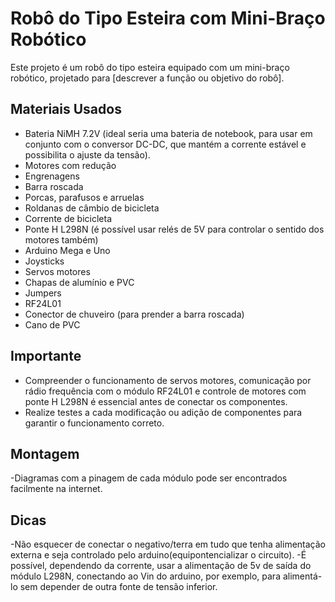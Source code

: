 # Robô do Tipo Esteira com Mini-Braço Robótico

Este projeto é um robô do tipo esteira equipado com um mini-braço robótico, projetado para [descrever a função ou objetivo do robô].

## Materiais Usados

- Bateria NiMH 7.2V (ideal seria uma bateria de notebook, para usar em conjunto com o conversor DC-DC, que mantém a corrente estável e possibilita o ajuste da tensão).
- Motores com redução
- Engrenagens
- Barra roscada
- Porcas, parafusos e arruelas
- Roldanas de câmbio de bicicleta
- Corrente de bicicleta
- Ponte H L298N (é possível usar relés de 5V para controlar o sentido dos motores também)
- Arduino Mega e Uno
- Joysticks
- Servos motores
- Chapas de alumínio e PVC
- Jumpers
- RF24L01
- Conector de chuveiro (para prender a barra roscada)
- Cano de PVC

## Importante

- Compreender o funcionamento de servos motores, comunicação por rádio frequência com o módulo RF24L01 e controle de motores com ponte H L298N é essencial antes de conectar os componentes.
- Realize testes a cada modificação ou adição de componentes para garantir o funcionamento correto.

## Montagem

-Diagramas com a pinagem de cada módulo pode ser encontrados facilmente na internet.

## Dicas

-Não esquecer de conectar o negativo/terra em tudo que tenha alimentação externa e seja controlado pelo arduino(equipontencializar o circuito).
-É possível, dependendo da corrente, usar a alimentação de 5v de saída do módulo L298N, conectando ao Vin do arduino, por exemplo, para alimentá-lo sem depender de outra fonte de tensão inferior.


